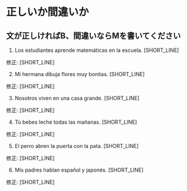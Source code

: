 # 正しいか間違いか

## 文が正しければB、間違いならMを書いてください

1. Los estudiantes aprende matemáticas en la escuela. [SHORT_LINE]

修正: [SHORT_LINE]

2. Mi hermana dibuja flores muy bonitas. [SHORT_LINE]

修正: [SHORT_LINE]

3. Nosotros viven en una casa grande. [SHORT_LINE]

修正: [SHORT_LINE]

4. Tú bebes leche todas las mañanas. [SHORT_LINE]

修正: [SHORT_LINE]

5. El perro abren la puerta con la pata. [SHORT_LINE]

修正: [SHORT_LINE]

6. Mis padres hablan español y japonés. [SHORT_LINE]

修正: [SHORT_LINE]